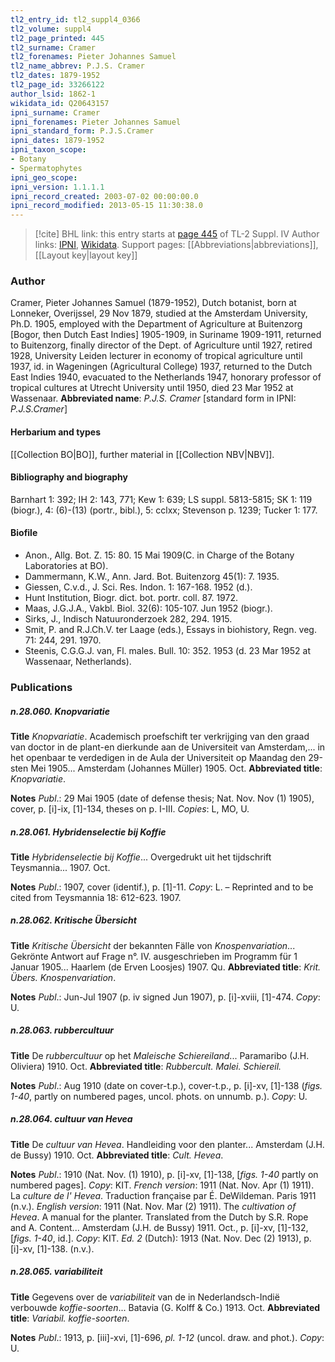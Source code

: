 ```yaml
---
tl2_entry_id: tl2_suppl4_0366
tl2_volume: suppl4
tl2_page_printed: 445
tl2_surname: Cramer
tl2_forenames: Pieter Johannes Samuel
tl2_name_abbrev: P.J.S. Cramer
tl2_dates: 1879-1952
tl2_page_id: 33266122
author_lsid: 1862-1
wikidata_id: Q20643157
ipni_surname: Cramer
ipni_forenames: Pieter Johannes Samuel
ipni_standard_form: P.J.S.Cramer
ipni_dates: 1879-1952
ipni_taxon_scope: 
- Botany
- Spermatophytes
ipni_geo_scope: 
ipni_version: 1.1.1.1
ipni_record_created: 2003-07-02 00:00:00.0
ipni_record_modified: 2013-05-15 11:30:38.0
---
```


> [!cite] BHL link: this entry starts at [page 445](https://www.biodiversitylibrary.org/page/33266122) of TL-2 Suppl. IV
> Author links: [IPNI](https://www.ipni.org/a/1862-1), [Wikidata](https://www.wikidata.org/wiki/Q20643157). Support pages: [[Abbreviations|abbreviations]], [[Layout key|layout key]]

### Author

Cramer, Pieter Johannes Samuel (1879-1952), Dutch botanist, born at Lonneker, Overijssel, 29 Nov 1879, studied at the Amsterdam University, Ph.D. 1905, employed with the Department of Agriculture at Buitenzorg \[Bogor, then Dutch East Indies\] 1905-1909, in Suriname 1909-1911, returned to Buitenzorg, finally director of the Dept. of Agriculture until 1927, retired 1928, University Leiden lecturer in economy of tropical agriculture until 1937, id. in Wageningen (Agricultural College) 1937, returned to the Dutch East Indies 1940, evacuated to the Netherlands 1947, honorary professor of tropical cultures at Utrecht University until 1950, died 23 Mar 1952 at Wassenaar. 
**Abbreviated name**: *P.J.S. Cramer* \[standard form in IPNI: *P.J.S.Cramer*\]

#### Herbarium and types

[[Collection BO|BO]], further material in [[Collection NBV|NBV]].

#### Bibliography and biography

Barnhart 1: 392; IH 2: 143, 771; Kew 1: 639; LS suppl. 5813-5815; SK 1: 119 (biogr.), 4: (6)-(13) (portr., bibl.), 5: cclxx; Stevenson p. 1239; Tucker 1: 177.

#### Biofile

- Anon., Allg. Bot. Z. 15: 80. 15 Mai 1909(C. in Charge of the Botany Laboratories at BO).
- Dammermann, K.W., Ann. Jard. Bot. Buitenzorg 45(1): 7. 1935.
- Giessen, C.v.d., J. Sci. Res. Indon. 1: 167-168. 1952 (d.).
- Hunt Institution, Biogr. dict. bot. portr. coll. 87. 1972.
- Maas, J.G.J.A., Vakbl. Biol. 32(6): 105-107. Jun 1952 (biogr.).
- Sirks, J., Indisch Natuuronderzoek 282, 294. 1915.
- Smit, P. and R.J.Ch.V. ter Laage (eds.), Essays in biohistory, Regn. veg. 71: 244, 291. 1970.
- Steenis, C.G.G.J. van, Fl. males. Bull. 10: 352. 1953 (d. 23 Mar 1952 at Wassenaar, Netherlands).

### Publications

##### n.28.060. Knopvariatie

**Title**
*Knopvariatie*. Academisch proefschift ter verkrijging van den graad van doctor in de plant-en dierkunde aan de Universiteit van Amsterdam,... in het openbaar te verdedigen in de Aula der Universiteit op Maandag den 29-sten Mei 1905... Amsterdam (Johannes Müller) 1905. Oct.
**Abbreviated title**: *Knopvariatie*.

**Notes**
*Publ*.: 29 Mai 1905 (date of defense thesis; Nat. Nov. Nov (1) 1905), cover, p. \[i\]-ix, \[1\]-134, theses on p. I-III. *Copies*: L, MO, U.

##### n.28.061. Hybridenselectie bij Koffie

**Title**
*Hybridenselectie bij Koffie*... Overgedrukt uit het tijdschrift Teysmannia... 1907. Oct.

**Notes**
*Publ*.: 1907, cover (identif.), p. \[1\]-11. *Copy*: L. – Reprinted and to be cited from Teysmannia 18: 612-623. 1907.

##### n.28.062. Kritische Übersicht

**Title**
*Kritische Übersicht* der bekannten Fälle von *Knospenvariation*... Gekrönte Antwort auf Frage n°. IV. ausgeschrieben im Programm für 1 Januar 1905... Haarlem (de Erven Loosjes) 1907. Qu.
**Abbreviated title**: *Krit. Übers. Knospenvariation*.

**Notes**
*Publ*.: Jun-Jul 1907 (p. iv signed Jun 1907), p. \[i\]-xviii, \[1\]-474. *Copy*: U.

##### n.28.063. rubbercultuur

**Title**
De *rubbercultuur* op het *Maleische Schiereiland*... Paramaribo (J.H. Oliviera) 1910. Oct.
**Abbreviated title**: *Rubbercult. Malei. Schiereil.*

**Notes**
*Publ*.: Aug 1910 (date on cover-t.p.), cover-t.p., p. \[i\]-xv, \[1\]-138 (*figs. 1-40*, partly on numbered pages, uncol. phots. on unnumb. p.). *Copy*: U.

##### n.28.064. cultuur van Hevea

**Title**
De *cultuur van Hevea*. Handleiding voor den planter... Amsterdam (J.H. de Bussy) 1910. Oct.
**Abbreviated title**: *Cult. Hevea*.

**Notes**
*Publ*.: 1910 (Nat. Nov. (1) 1910), p. \[i\]-xv, \[1\]-138, \[*figs. 1-40* partly on numbered pages\].
*Copy*: KIT.
*French version*: 1911 (Nat. Nov. Apr (1) 1911). La *culture de l' Hevea*. Traduction française par É. DeWildeman. Paris 1911 (n.v.).
*English version*: 1911 (Nat. Nov. Mar (2) 1911). The *cultivation of Hevea*. A manual for the planter. Translated from the Dutch by S.R. Rope and A. Content... Amsterdam (J.H. de Bussy) 1911. Oct., p. \[i\]-xv, \[1\]-132, \[*figs. 1-40*, id.\]. *Copy*: KIT.
*Ed. 2* (Dutch): 1913 (Nat. Nov. Dec (2) 1913), p. \[i\]-xv, \[1\]-138. (n.v.).

##### n.28.065. variabiliteit

**Title**
Gegevens over de *variabiliteit* van de in Nederlandsch-Indië verbouwde *koffie-soorten*... Batavia (G. Kolff & Co.) 1913. Oct.
**Abbreviated title**: *Variabil. koffie-soorten*.

**Notes**
*Publ*.: 1913, p. \[iii\]-xvi, \[1\]-696, *pl. 1-12* (uncol. draw. and phot.). *Copy*: U.

